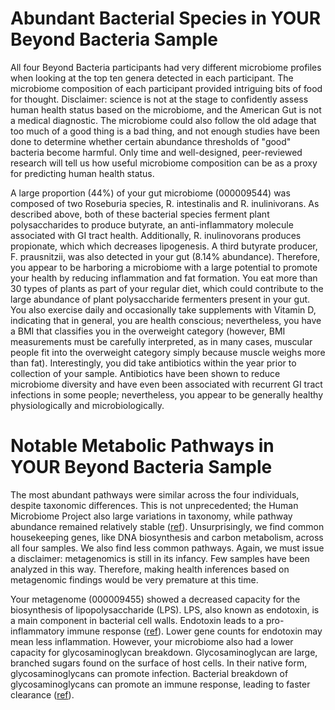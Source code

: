 # Abundant Bacterial Species in YOUR Beyond Bacteria Sample

All four Beyond Bacteria participants had very different microbiome profiles
when looking at the top ten genera detected in each participant. The microbiome
composition of each participant provided intriguing bits of food for thought.
Disclaimer: science is not at the stage to confidently assess human health
status based on the microbiome, and the American Gut is not a medical
diagnostic. The microbiome could also follow the old adage that too much of a
good thing is a bad thing, and not enough studies have been done to determine
whether certain abundance thresholds of "good" bacteria become harmful. Only
time and well-designed, peer-reviewed research will tell us how useful
microbiome composition can be as a proxy for predicting human health status.

A large proportion (44%) of your gut microbiome (000009544) was composed
of two Roseburia species, R. intestinalis and R. inulinivorans. As described
above, both of these bacterial species ferment plant polysaccharides to produce
butyrate, an anti-inflammatory molecule associated with GI tract health.
Additionally, R. inulinovorans produces propionate, which which decreases
lipogenesis.  A third butyrate producer, F. prausnitzii, was also detected in
your gut (8.14% abundance). Therefore, you appear to be harboring a microbiome
with a large potential to promote your health by reducing inflammation and fat
formation. You eat more than 30 types of plants as part of your regular diet,
which could contribute to the large abundance of plant polysaccharide
fermenters present in your gut. You also exercise daily and occasionally take
supplements with Vitamin D, indicating that in general, you are health
conscious; nevertheless, you have a BMI that classifies you in the overweight
category (however, BMI measurements must be carefully interpreted, as in many
cases, muscular people fit into the overweight category simply because muscle
weighs more than fat). Interestingly, you did take antibiotics within the year
prior to collection of your sample. Antibiotics have been shown to reduce
microbiome diversity and have even been associated with recurrent GI tract
infections in some people; nevertheless, you appear to be generally healthy
physiologically and microbiologically. 

# Notable Metabolic Pathways in YOUR Beyond Bacteria Sample

The most abundant pathways were similar across the four individuals, despite
taxonomic differences. This is not unprecedented; the Human Microbiome Project
also large variations in taxonomy, while pathway abundance remained relatively
stable ([ref](http://www.ncbi.nlm.nih.gov/pubmed/22699609)). Unsurprisingly, we
find common housekeeping genes, like DNA biosynthesis and carbon metabolism,
across all four samples. We also find less common pathways. Again, we must
issue a disclaimer: metagenomics is still in its infancy. Few samples have been
analyzed in this way. Therefore, making health inferences based on metagenomic
findings would be very premature at this time.

Your metagenome (000009455) showed a decreased capacity for the biosynthesis of
lipopolysaccharide (LPS). LPS, also known as endotoxin, is a main component in
bacterial cell walls. Endotoxin leads to a pro-inflammatory immune response
([ref](http://www.ncbi.nlm.nih.gov/pubmed/10963608)). Lower gene counts for
endotoxin may mean less inflammation. However, your microbiome also had a lower
capacity for glycosaminoglycan breakdown. Glycosaminoglycan are large, branched
sugars found on the surface of host cells. In their native form,
glycosaminoglycans can promote infection. Bacterial breakdown of
glycosaminoglycans can promote an immune response, leading to faster clearance
([ref](http://www.ncbi.nlm.nih.gov/pubmed/25122767)).
